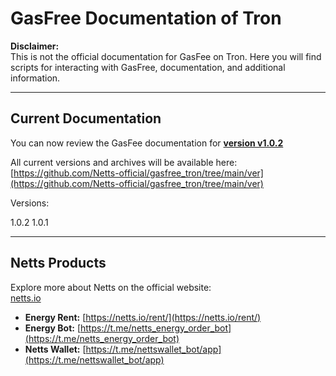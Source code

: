 # GasFree Documentation of Tron

**Disclaimer:**  
This is not the official documentation for GasFee on Tron. Here you will find scripts for interacting with GasFree, documentation, and additional information.

---

## Current Documentation

You can now review the GasFee documentation for [**version v1.0.2**](https://netts-official.github.io/gasfree_tron)

All current versions and archives will be available here:  
[https://github.com/Netts-official/gasfree_tron/tree/main/ver](https://github.com/Netts-official/gasfree_tron/tree/main/ver)

Versions:

1.0.2
1.0.1

---

## Netts Products

Explore more about Netts on the official website:  
[netts.io](https://netts.io)

- **Energy Rent:** [https://netts.io/rent/](https://netts.io/rent/)
- **Energy Bot:** [https://t.me/netts_energy_order_bot](https://t.me/netts_energy_order_bot)
- **Netts Wallet:** [https://t.me/nettswallet_bot/app](https://t.me/nettswallet_bot/app)
